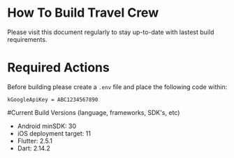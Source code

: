 # How To Build Travel Crew

Please visit this document regularly to stay up-to-date with lastest build requirements.

# Required Actions 

Before building please create a `.env` file and place the following code within:

`kGoogleApiKey = ABC1234567890`

#Current Build Versions (language, frameworks, SDK's, etc)

- Android minSDK: 30
- iOS deployment target: 11
- Flutter: 2.5.1
- Dart: 2.14.2